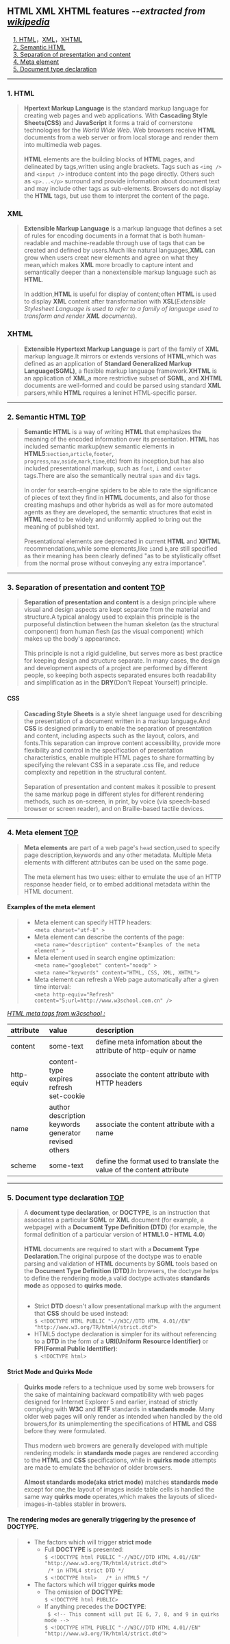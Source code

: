 ## <a name="jp0">HTML XML XHTML features</a> *--extracted from [wikipedia](https://en.wikipedia.org/wiki/)*

&emsp;[1. HTML](#jp1)，[XML](#jp2)，[XHTML](#jp3) <br/>
&emsp;[2. Semantic HTML](#jp4) <br/>
&emsp;[3. Separation of presentation and content](#jp5) <br/>
&emsp;[4. Meta element](#jp6) <br/>
&emsp;[5. Document type declaration](#jp7) <br/>


---

### 1. <a name="jp1">HTML</a>
> **Hpertext Markup Language** is the standard markup language for creating web pages and web applications.
> With **Cascading Style Sheets(CSS)** and **JavaScript** it forms a traid of cornerstone technologies for the *World Wide Web*.
> Web browsers receive **HTML** documents from a web server or from local storage and render
> them into multimedia web pages. 
> <br/><br/>
> **HTML** elements are the building blocks of **HTML** pages, and delineated by tags,written using angle brackets.
> Tags such as `<img />` and `<input />` introduce content into the page directly. Others such as `<p>...</p>` surround and
> provide information about document text and may include other tags as sub-elements. Browsers do not display the **HTML**
> tags, but use them to interpret the content of the page.

### <a name="jp2">XML</a>
> **Extensible Markup Language** is a markup language that defines a set of rules for 
> encoding documents in a format that is both human-readable and machine-readable through
> use of tags that can be created and defined by users.Much like natural languages,**XML** can
> grow when users creat new elements and agree on what they mean,which makes **XML** more 
> broadly to capture intent and semantically deeper than a nonextensible markup language such as **HTML**.
> <br/><br/>
> In addtion,**HTML** is useful for display of content;often **HTML** is used to display **XML** content
> after transformation with **XSL**(*Extensible Stylesheet Language is used to refer to a family of language 
> used to transform and render **XML** documents*).

### <a name="jp3">XHTML</a>
> **Extensible Hypertext Markup Language** is part of the family of **XML** markup language.It mirrors or 
> extends versions of **HTML**,which was defined as an application of **Standard Generalized Markup Language(SGML)**,
> a flexible markup language framework.**XHTML** is an application of **XML**,a more restrictive subset of **SGML**, and
> **XHTML** documents are well-formed and could be parsed using standard **XML** parsers,while **HTML** requires a 
> leninet HTML-specific parser.

---


### 2. <a name="jp4">Semantic HTML</a>  [TOP](#jp0)
> **Semantic HTML** is a way of writing **HTML** that emphasizes the meaning of the encoded information over its presentation.
> **HTML** has included semantic markup(new semantic elements in **HTML5**:`section`,`article`,`footer`,<br/>
> `progress`,`nav`,`aside`,`mark`,`time`,etc) from its inception,but has also included presentational markup, such
> as `font`, `i` and `center` tags.There are also the semantically neutral `span` and `div` tags.
> <br/><br/>
> In order for search-engine spiders to be able to rate the significance of pieces of text they find in **HTML** documents,
> and also for those creating mashups and other hybrids as well as for more automated agents as they are developed, the
> semantic structures that exist in **HTML** need to be widely and uniformly applied to bring out the meaning of published 
> text.
> <br/><br/>
> Presentational elements are deprecated in current **HTML** and **XHTML** recommendations,while some elements,like `i`and
> `b`,are still specified as their meaning has been clearly defined "as to be stylistically offset from the normal prose 
> without conveying any extra importance".

---


### 3. <a name="jp5">Separation of presentation and content</a>  [TOP](#jp0)
> **Separation of presentation and content** is a design principle where visual and design aspects are kept separate from
> the material and structure.A typical analogy used to explain this principle is the purposeful distinction between the
> human skeleton (as the structural component) from human flesh (as the visual component) which makes up the body's appearance.
> <br/><br/>
> This principle is not a rigid guideline, but serves more as best practice for keeping design and structure separate. 
> In many cases, the design and development aspects of a project are performed by different people, so keeping both aspects 
> separated ensures both readability and simplification as in the **DRY**(Don't Repeat Yourself) principle.

#### CSS
> **Cascading Style Sheets** is a style sheet language used for describing the presentation of a document written in a markup
> language.And **CSS** is designed primarily to enable the separation of presentation and content, including aspects such as 
> the layout, colors, and fonts.This separation can improve content accessibility, provide more flexibility and control in 
> the specification of presentation characteristics, enable multiple HTML pages to share formatting by specifying the 
> relevant CSS in a separate .css file, and reduce complexity and repetition in the structural content.
> <br/><br/>
> Separation of presentation and content makes it possible to present the same markup page in different styles for different
> rendering methods, such as on-screen, in print, by voice (via speech-based browser or screen reader), and on Braille-based
> tactile devices.

---


### 4. <a name="jp6">Meta element</a>  [TOP](#jp0)
> **Meta elements** are part of a web page's `head` section,used to specify page description,keywords and any other metadata.
> Multiple Meta elements with different attributes can be used on the same page. <br/><br/>
> The meta element has two uses: either to emulate the use of an HTTP response header field, or to embed additional metadata
> within the HTML document.

#### Examples of the meta element
> - Meta element can specify HTTP headers:<br/>
> ` <meta charset="utf-8" > `
> - Meta element can describe the contents of the page:<br/>
> ` <meta name="description" content="Examples of the meta element" > `
> - Meta element used in search engine optimization:<br/>
> ` <meta name="googlebot" content="noodp" > ` <br/>
> ` <meta name="keywords" content="HTML, CSS, XML, XHTML"> `
> - Meta element can refresh a Web page automatically after a given time interval:<br/>
> ` <meta http-equiv="Refresh" content="5;url=http://www.w3school.com.cn" /> `

*[HTML meta tags from w3cschool :](http://www.w3school.com.cn/tags/tag_meta.asp)*

| attribute |value |description |
|:---|:---|:---|
| content | some-text | define meta infomation about the attribute of http-equiv or name |
| http-equiv| content-type<br/>expires<br/>refresh<br/>set-cookie | associate the content attribute with HTTP headers|
| name | author<br/>description<br/>keywords<br/>generator<br/>revised<br/>others | associate the content attribute with a name |
| scheme | some-text | define the format used to translate the value of the content attribute |

---

### 5. <a name="jp7">Document type declaration</a>  [TOP](#jp0)
> A **document type declaration**, or **DOCTYPE**, is an instruction that associates a particular **SGML** or **XML** document
> (for example, a webpage) with a **Document Type Definition (DTD)** (for example, the formal definition of a particular 
> version of **HTML1.0 - HTML 4.0**)
> <br/><br/>
> **HTML** documents are required to start with a **Document Type Declaration**.The original purpose of the doctype was to
> enable parsing and validation of **HTML** documents by **SGML** tools based on the **Document Type Definition (DTD)**.In browsers, 
> the doctype helps to define the rendering mode,a valid doctype activates **standards mode** as opposed to **quirks mode**.
> <br/><br/>
> - Strict **DTD** doesn't allow presentational markup with the argument that **CSS** should be used instead: <br/>
> ` $ <!DOCTYPE HTML PUBLIC "-//W3C//DTD HTML 4.01//EN" "http://www.w3.org/TR/html4/strict.dtd"> `
> - HTML5 doctype declaration is simpler for its without referencing to a **DTD** in the form of a **URI(Uniform Resource 
>  Identifier)** or **FPI(Formal Public Identifier)**: <br/>
> ` $ <!DOCTYPE html> `

#### Strict Mode and Quirks Mode
> **Quirks mode** refers to a technique used by some web browsers for the sake of maintaining backward compatibility with web
> pages designed for Internet Explorer 5 and earlier, instead of strictly complying with **W3C** and **IETF** standards 
> in **standards mode**. Many older web pages will only render as intended when handled by the old browers,for its
> unimplementing the specifications of **HTML** and **CSS** before they were formulated.
> <br/><br/> 
> Thus modern web browers are generally developed with multiple rendering models: in **standards mode** pages are rendered
> according to the **HTML** and **CSS** specifications, while in **quirks mode** attempts are made to emulate the behavior
> of older browsers.
> <br/><br/>
> **Almost standards mode(aka strict mode)** matches **standards mode** except for one,the layout of images inside table
> cells is handled the same way **quirks mode** operates,which makes the layouts of sliced-images-in-tables stabler in browers.

#### The rendering modes are generally triggering by the presence of **DOCTYPE**.
> - The factors which will trigger **strict mode**
>   - Full **DOCTYPE** is presented:<br/>
> ` $ <!DOCTYPE html PUBLIC "-//W3C//DTD HTML 4.01//EN" "http://www.w3.org/TR/html4/strict.dtd"> ` <br/>
> ` /* in HTML4 strict DTD */ ` <br/>
> ` $ <!DOCTYPE html>   /* in HTML5 */ `
> - The factors which will trigger **quirks mode**
>   - The omission of **DOCTYPE**:<br/>
> ` $ <!DOCTYPE html PUBLIC> `
>   - If anything precedes the **DOCTYPE**:<br/>
> ` $ <!-- This comment will put IE 6, 7, 8, and 9 in quirks mode -->` <br/> ` $ <!DOCTYPE HTML PUBLIC "-//W3C//DTD HTML 4.01//EN" "http://www.w3.org/TR/html4/strict.dtd"> `
 

